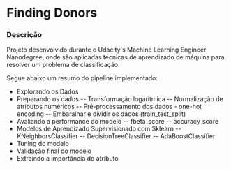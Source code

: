 
# Finding Donors

### Descrição
Projeto desenvolvido durante o Udacity's Machine Learning Engineer Nanodegree, onde são aplicadas técnicas de aprendizado de máquina para resolver um problema de classificação.


Segue abaixo um resumo do pipeline implementado:

* Explorando os Dados
* Preparando os dados
-- Transformação logarítmica
-- Normalização de atributos numéricos
-- Pré-processamento dos dados - one-hot encoding
-- Embaralhar e dividir os dados (train_test_split)
* Avaliando a performance do modelo
-- fbeta_score
-- accuracy_score
* Modelos de Aprendizado Supervisionado com Sklearn
-- KNeighborsClassifier
-- DecisionTreeClassifier
-- AdaBoostClassifier
* Tuning do modelo
* Validação final do modelo
* Extraindo a importância do atributo
